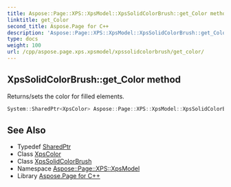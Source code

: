 ```yaml
---
title: Aspose::Page::XPS::XpsModel::XpsSolidColorBrush::get_Color method
linktitle: get_Color
second_title: Aspose.Page for C++
description: 'Aspose::Page::XPS::XpsModel::XpsSolidColorBrush::get_Color method. Returns/sets the color for filled elements in C++.'
type: docs
weight: 100
url: /cpp/aspose.page.xps.xpsmodel/xpssolidcolorbrush/get_color/
---
```

## XpsSolidColorBrush::get_Color method


Returns/sets the color for filled elements.

```cpp
System::SharedPtr<XpsColor> Aspose::Page::XPS::XpsModel::XpsSolidColorBrush::get_Color()
```

## See Also

* Typedef [SharedPtr](../../../system/sharedptr/)
* Class [XpsColor](../../xpscolor/)
* Class [XpsSolidColorBrush](../)
* Namespace [Aspose::Page::XPS::XpsModel](../../)
* Library [Aspose.Page for C++](../../../)

